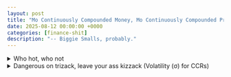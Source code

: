 ```yaml
---
layout: post
title: "Mo Continuously Compounded Money, Mo Continuously Compounded Problems"
date: 2025-08-12 00:00:00 +0000
categories: [finance-shit]
description: "-- Biggie Smalls, probably."
---
```

<div class="flashcard">
  <details>
    <summary>Who hot, who not</summary>
    <div class="back">

      <details class="dropdown-block">
        <summary>The logarithmic function computes continuously-compounded returns from prices.</summary>
        <div class="content">
          <p>Let $S_t$ and $S_{t+h}$ be stock prices at times $t$ and $t+h$. Define the continuously-compounded return between $t$ and $t+h$ by</p>
          \[
          r_{t,t+h}=\ln\!\left(\frac{S_{t+h}}{S_t}\right).
          \]
        </div>
      </details>

      <details class="dropdown-block">
        <summary>The exponential function computes prices from continuously-compounded returns.</summary>
        <div class="content">
          <p>If you know $r_{t,t+h}$, recover the future price by</p>
          \[
          S_{t+h}=S_t\,e^{\,r_{t,t+h}}.
          \]
        </div>
      </details>

      <details class="dropdown-block">
        <summary>Continuously-compounded returns are additive over subperiods.</summary>
        <div class="content">
          <p>For consecutive subperiods of length $h$ (e.g., $n$ steps),</p>
          \[
          r_{t,t+nh}=\sum_{i=1}^{n} r_{t+(i-1)h,\,t+ih}.
          \]
          <p><strong>Derivation (core step):</strong></p>
          \[
          \begin{aligned}
          r_{t,t+2h}
          &=\ln\!\left(\frac{S_{t+2h}}{S_t}\right) \\
          &=\ln\!\left(\frac{S_{t+2h}}{S_{t+h}}\cdot\frac{S_{t+h}}{S_t}\right) \\
          &=\ln\!\left(\frac{S_{t+2h}}{S_{t+h}}\right)+\ln\!\left(\frac{S_{t+h}}{S_t}\right) \\
          &= r_{t+h,\,t+2h}+r_{t,\,t+h},
          \end{aligned}
          \]
          <p>...induction, yada yada... derived for $n$.</p>
        </div>
      </details>

      <details class="dropdown-block">
        <summary>Useful equivalences</summary>
        <div class="content">
          <p>Simple return $R_{t,t+h}:=\dfrac{S_{t+h}-S_t}{S_t}$ relates to the continuous return via</p>
          \[
          r_{t,t+h}=\ln(1+R_{t,t+h}),\qquad R_{t,t+h}=e^{\,r_{t,t+h}}-1.
          \]
          <p>For small moves, \(r\approx R\) (<span class="define" data-def="$$&#10;\\textbf{Taylor about }a:\\quad&#10;f(x)=\\sum_{k=0}^{n}\\frac{f^{(k)}(a)}{k!}(x-a)^k \\;+\\; R_{n+1}(x).&#10;$$&#10;$$&#10;\\textbf{Maclaurin about }0:\\quad&#10;f(x)=\\sum_{k=0}^{n}\\frac{f^{(k)}(0)}{k!}x^k \\;+\\; R_{n+1}(x).&#10;$$&#10;$$&#10;\\textbf{First order (}n=1\\textbf{):}\\quad&#10;f(x)\\approx f(a)+f'(a)(x-a)\\quad\\text{or}\\quad f(x)\\approx f(0)+f'(0)x.&#10;$$&#10;Let&#10;$$&#10;R:=\\frac{S_{t+h}-S_t}{S_t}=\\frac{S_{t+h}}{S_t}-1,\\qquad&#10;r:=\\ln\\!\\left(\\frac{S_{t+h}}{S_t}\\right)=\\ln(1+R).&#10;$$&#10;Expand \\(\\ln(1+x)\\) about \\(x=0\\):&#10;$$&#10;\\ln(1+x)=x-\\frac{x^{2}}{2}+\\frac{x^{3}}{3}-\\cdots&#10;=\\sum_{k=1}^{\\infty}(-1)^{k+1}\\frac{x^{k}}{k},\\quad |x|&lt;1\\ (\\text{also converges at }x=1).&#10;$$&#10;With \\(x=R\\),&#10;$$&#10;r=\\ln(1+R)=R-\\frac{R^{2}}{2}+O(R^{3})=R+O(R^{2}).&#10;$$&#10;Hence, to first order, \\(r\\approx R\\).">first-order Taylor</span>).</p>
        </div>
      </details>

    </div>
  </details>
</div>

<div class="flashcard">
  <details>
    <summary>Dangerous on trizack, leave your ass kizzack (Volatility (σ) for CCRs)</summary>
    <div class="back">

      <details class="dropdown-block">
        <summary>From monthly to annual volatility</summary>
        <div class="content">
          <p>Let the continuously-compounded monthly return in month \(i\) be \(r_{\text{monthly},i}\), \(i=1,\dots,12\).</p>
          <ul>
            <li><strong>Additivity of log returns ⇒ annual cc return</strong>
              \[
              r_{\text{annual}}
              =\sum_{i=1}^{12} r_{\text{monthly},i}.
              \]
            </li>
            <li><strong>Variance of the annual cc return</strong>
              \[
              \operatorname{Var}\!\left(r_{\text{annual}}\right)
              =\operatorname{Var}\!\left(\sum_{i=1}^{12} r_{\text{monthly},i}\right).
              \]
            </li>
            <li><strong>Assumptions used to annualize.</strong> Suppose (i) returns are <strong>uncorrelated</strong> across months (no serial covariance), and (ii) each month has the <strong>same variance</strong>. Write the annual standard deviation as \(\sigma_{\text{annual}}\) and the monthly standard deviation as \(\sigma_{\text{monthly}}\). Then covariance terms drop and the variance of a sum is the sum of variances:
              \[
              \sigma^{2}_{\text{annual}}
              =12\,\sigma_{\text{monthly}}^{2}.
              \]
            </li>
            <li><strong>Solve for monthly σ from annual σ</strong>
              \[
              \sigma_{\text{monthly}}
              =\frac{\sigma_{\text{annual}}}{\sqrt{12}}.
              \]
            </li>
          </ul>
        </div>
      </details>

      <details class="dropdown-block">
        <summary>Generalization to any subperiod length \(h\)</summary>
        <div class="content">
          <p>Split the year into \(n\) equal periods, each of length \(h=1/n\). Let \(\sigma_h\) denote the standard deviation of returns over horizon \(h\) (in years) and \(\sigma_{nh}\) the stdev of returns over \(nh\).</p>
          <ul>
            <li><strong>Square-root-of-time scaling</strong>
              \[
              \sigma_h=\sigma_{nh}\sqrt{h}.
              \]
            </li>
            <li><strong>Invert to recover horizon-\(nh\) σ from horizon-\(h\) σ</strong>
              \[
              \sigma_{nh}=\frac{\sigma_h}{\sqrt{h}}.
              \]
            </li>
          </ul>
        </div>
      </details>

      <details class="dropdown-block">
        <summary>Why the square-root law holds (quick derivation)</summary>
        <div class="content">
          \[
          r_{nh}=\sum_{i=1}^{n} r_{h,i},\quad
          \operatorname{Var}(r_{nh})
          =\sum_{i=1}^{n}\operatorname{Var}(r_{h,i})
          +2\sum_{i<j}\operatorname{Cov}(r_{h,i},r_{h,j}).
          \]
          <p>Uncorrelated returns set all covariances to \(0\). If each \(\operatorname{Var}(r_{h,i})=\sigma_h^2\), then \(\sigma^2 = n\sigma_h^2\). Since \(n=1/h\), we get \(\sigma_h=\sigma\sqrt{h}\).</p>
        </div>
      </details>

      <details class="dropdown-block">
        <summary>Nota Benes, or Notate Bene (assumptions &amp; caveats)</summary>
        <div class="content">
          <ul>
            <li>The scaling assumes continuously-compounded returns are <strong>independent and identically distributed</strong> across periods. If not:
              <ul>
                <li><strong>Serial dependence (mean reversion/momentum):</strong> Covariance terms &ne; 0. With <em>mean reversion</em> (negative autocorrelation), long-horizon volatility can be <em>less</em> than \(\sigma\sqrt{T}\) (e.g., many commodities, where supply responses push prices back toward fundamentals). With <em>momentum</em> (positive autocorrelation), it can be <em>greater</em> than \(\sigma\sqrt{T}\).</li>
                <li><strong>Time-varying volatility (heteroskedasticity):</strong> Scaling is more complicated than \(\sqrt{\cdot}\).</li>
              </ul>
            </li>
            <li><strong>Pricing implication.</strong> When independence is doubtful, <strong>SIM IT</strong>.</li>
          </ul>
        </div>
      </details>

    </div>
  </details>
</div>
